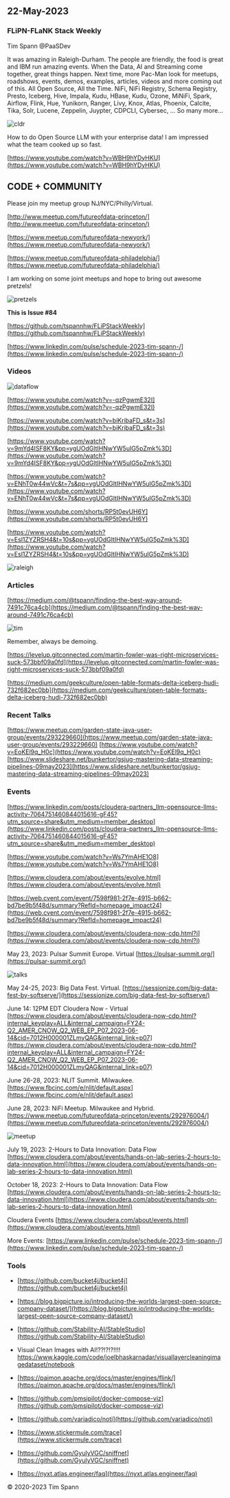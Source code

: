 ## 22-May-2023

### FLiPN-FLaNK Stack Weekly

Tim Spann @PaaSDev

It was amazing in Raleigh-Durham.   The people are friendly, the food is great and IBM run amazing events.   When the Data, AI and Streaming come together, great things happen.   Next time, more Pac-Man look for meetups, roadshows, events, demos, examples, articles, videos and more coming out of this.   All Open Source, All the Time.   NiFi, NiFi Registry, Schema Registry, Presto, Iceberg, Hive, Impala, Kudu, HBase, Kudu, Ozone, MiNiFi, Spark, Airflow, Flink, Hue, Yunikorn, Ranger, Livy, Knox, Atlas, Phoenix, Calcite, Tika, Solr, Lucene, Zeppelin, Juypter, CDPCLI, Cybersec,  ...   So many more...

![cldr](https://github.com/tspannhw/FLiPStackWeekly/blob/main/images/ontargetfordata.jpeg?raw=true)

How to do Open Source LLM with your enterprise data!   I am impressed what the team cooked up so fast.

[https://www.youtube.com/watch?v=WBH9hYDyHKU](https://www.youtube.com/watch?v=WBH9hYDyHKU)


## CODE + COMMUNITY


Please join my meetup group NJ/NYC/Philly/Virtual. 

[http://www.meetup.com/futureofdata-princeton/](http://www.meetup.com/futureofdata-princeton/)

[https://www.meetup.com/futureofdata-newyork/](https://www.meetup.com/futureofdata-newyork/)

[https://www.meetup.com/futureofdata-philadelphia/](https://www.meetup.com/futureofdata-philadelphia/)


I am working on some joint meetups and hope to bring out awesome pretzels!

![pretzels](https://github.com/tspannhw/FLiPStackWeekly/blob/main/images/pretzels.jpeg?raw=true)


**This is Issue #84**


[https://github.com/tspannhw/FLiPStackWeekly](https://github.com/tspannhw/FLiPStackWeekly)

[https://www.linkedin.com/pulse/schedule-2023-tim-spann-/](https://www.linkedin.com/pulse/schedule-2023-tim-spann-/)



### Videos

![dataflow](https://github.com/tspannhw/FLiPStackWeekly/blob/main/images/dataflow.jpg?raw=true)

[https://www.youtube.com/watch?v=-qzPgwmE32I](https://www.youtube.com/watch?v=-qzPgwmE32I)

[https://www.youtube.com/watch?v=biKribaFD_s&t=3s](https://www.youtube.com/watch?v=biKribaFD_s&t=3s)

[https://www.youtube.com/watch?v=9mYd4ISF8KY&pp=ygUOdGltIHNwYW5uIG5pZmk%3D](https://www.youtube.com/watch?v=9mYd4ISF8KY&pp=ygUOdGltIHNwYW5uIG5pZmk%3D)

[https://www.youtube.com/watch?v=ENhT0w44wVc&t=7s&pp=ygUOdGltIHNwYW5uIG5pZmk%3D](https://www.youtube.com/watch?v=ENhT0w44wVc&t=7s&pp=ygUOdGltIHNwYW5uIG5pZmk%3D)

[https://www.youtube.com/shorts/RP5t0evUH6Y](https://www.youtube.com/shorts/RP5t0evUH6Y)

[https://www.youtube.com/watch?v=Esl1ZYZRSH4&t=10s&pp=ygUOdGltIHNwYW5uIG5pZmk%3D](https://www.youtube.com/watch?v=Esl1ZYZRSH4&t=10s&pp=ygUOdGltIHNwYW5uIG5pZmk%3D)


![raleigh](https://github.com/tspannhw/FLiPStackWeekly/blob/main/images/clouderaraleigh.jpeg?raw=true)


### Articles


[https://medium.com/@tspann/finding-the-best-way-around-7491c76ca4cb](https://medium.com/@tspann/finding-the-best-way-around-7491c76ca4cb)

![tim](https://github.com/tspannhw/FLiPStackWeekly/blob/main/images/timalwaysbedemoing.jpeg?raw=true)

Remember, always be demoing.

[https://levelup.gitconnected.com/martin-fowler-was-right-microservices-suck-573bbf09a0fd](https://levelup.gitconnected.com/martin-fowler-was-right-microservices-suck-573bbf09a0fd)

[https://medium.com/geekculture/open-table-formats-delta-iceberg-hudi-732f682ec0bb](https://medium.com/geekculture/open-table-formats-delta-iceberg-hudi-732f682ec0bb)



### Recent Talks

[https://www.meetup.com/garden-state-java-user-group/events/293229660](https://www.meetup.com/garden-state-java-user-group/events/293229660)
[https://www.youtube.com/watch?v=EoKEl9q_H0c](https://www.youtube.com/watch?v=EoKEl9q_H0c)
[https://www.slideshare.net/bunkertor/gsjug-mastering-data-streaming-pipelines-09may2023](https://www.slideshare.net/bunkertor/gsjug-mastering-data-streaming-pipelines-09may2023)


### Events

[https://www.linkedin.com/posts/cloudera-partners_llm-opensource-llms-activity-7064751460844015616-gF45?utm_source=share&utm_medium=member_desktop](https://www.linkedin.com/posts/cloudera-partners_llm-opensource-llms-activity-7064751460844015616-gF45?utm_source=share&utm_medium=member_desktop)

[https://www.youtube.com/watch?v=Ws7YmAHE1O8](https://www.youtube.com/watch?v=Ws7YmAHE1O8)

[https://www.cloudera.com/about/events/evolve.html](https://www.cloudera.com/about/events/evolve.html)

[https://web.cvent.com/event/7598f981-2f7e-4915-b662-bd7be9b5f48d/summary?RefId=homepage_impact24](https://web.cvent.com/event/7598f981-2f7e-4915-b662-bd7be9b5f48d/summary?RefId=homepage_impact24)

[https://www.cloudera.com/about/events/cloudera-now-cdp.html?i](https://www.cloudera.com/about/events/cloudera-now-cdp.html?i)


May 23, 2023:  Pulsar Summit Europe. Virtual
[https://pulsar-summit.org/](https://pulsar-summit.org/)

![talks](https://raw.githubusercontent.com/tspannhw/FLiPStackWeekly/main/images/nififasttim.png)


May 24-25, 2023:  Big Data Fest. Virtual.
[https://sessionize.com/big-data-fest-by-softserve/](https://sessionize.com/big-data-fest-by-softserve/)

June 14:  12PM EDT
Cloudera Now - Virtual
[https://www.cloudera.com/about/events/cloudera-now-cdp.html?internal_keyplay=ALL&internal_campaign=FY24-Q2_AMER_CNOW_Q2_WEB_EP_P07_2023-06-14&cid=7012H000001ZLmyQAG&internal_link=p07](https://www.cloudera.com/about/events/cloudera-now-cdp.html?internal_keyplay=ALL&internal_campaign=FY24-Q2_AMER_CNOW_Q2_WEB_EP_P07_2023-06-14&cid=7012H000001ZLmyQAG&internal_link=p07)

June 26-28, 2023:  NLIT Summit.  Milwaukee.  
[https://www.fbcinc.com/e/nlit/default.aspx](https://www.fbcinc.com/e/nlit/default.aspx)

June 28, 2023:  NiFi Meetup.   Milwaukee and Hybrid.
[https://www.meetup.com/futureofdata-princeton/events/292976004/](https://www.meetup.com/futureofdata-princeton/events/292976004/)

![meetup](https://raw.githubusercontent.com/tspannhw/FLiPStackWeekly/main/images/junemeetup.jpg)

July 19, 2023:   2-Hours to Data Innovation:   Data Flow
[https://www.cloudera.com/about/events/hands-on-lab-series-2-hours-to-data-innovation.html](https://www.cloudera.com/about/events/hands-on-lab-series-2-hours-to-data-innovation.html)

October 18, 2023:  2-Hours to Data Innovation:   Data Flow
[https://www.cloudera.com/about/events/hands-on-lab-series-2-hours-to-data-innovation.html](https://www.cloudera.com/about/events/hands-on-lab-series-2-hours-to-data-innovation.html)

Cloudera Events
[https://www.cloudera.com/about/events.html](https://www.cloudera.com/about/events.html)

More Events:
[https://www.linkedin.com/pulse/schedule-2023-tim-spann-/](https://www.linkedin.com/pulse/schedule-2023-tim-spann-/)



### Tools

* [https://github.com/bucket4j/bucket4j](https://github.com/bucket4j/bucket4j)

* [https://blog.bigpicture.io/introducing-the-worlds-largest-open-source-company-dataset/](https://blog.bigpicture.io/introducing-the-worlds-largest-open-source-company-dataset/)

* [https://github.com/Stability-AI/StableStudio](https://github.com/Stability-AI/StableStudio)

* Visual Clean Images with AI!??!?!?!!!! https://www.kaggle.com/code/joelbhaskarnadar/visuallayercleaningimagedataset/notebook

* [https://paimon.apache.org/docs/master/engines/flink/](https://paimon.apache.org/docs/master/engines/flink/)

* [https://github.com/pmsipilot/docker-compose-viz](https://github.com/pmsipilot/docker-compose-viz)

* [https://github.com/variadico/noti](https://github.com/variadico/noti)

* [https://www.stickermule.com/trace](https://www.stickermule.com/trace)

* [https://github.com/GyulyVGC/sniffnet](https://github.com/GyulyVGC/sniffnet)

* [https://nyxt.atlas.engineer/faq](https://nyxt.atlas.engineer/faq)

&copy; 2020-2023 Tim Spann
